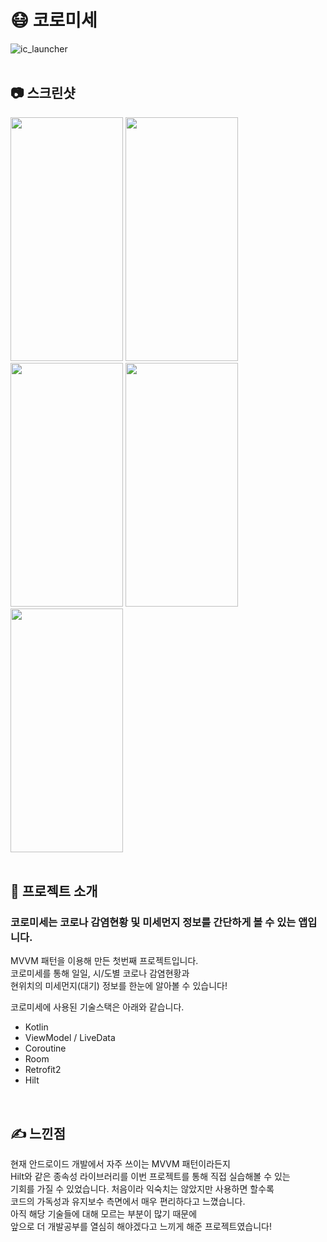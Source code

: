 # 😷 코로미세
![ic_launcher](https://user-images.githubusercontent.com/79048895/167291018-2ad10b9f-7462-4134-b05b-f7dc5d233ca6.png)
<br>
<br>
## 📷 스크린샷
<img src="https://user-images.githubusercontent.com/79048895/167290862-61067d48-49bb-4532-897a-c7e72bf96452.jpg" width="180" height="390" /> <img src="https://user-images.githubusercontent.com/79048895/167290895-fa97392c-a6b8-43c5-b022-9aab17b26cf6.jpg" width="180" height="390" /> <img src="https://user-images.githubusercontent.com/79048895/167290910-be92b819-2379-47c2-982d-e3a934d697af.jpg" width="180" height="390" /> <img src="https://user-images.githubusercontent.com/79048895/167290947-7ab0438e-db17-4fa7-adf0-b0daf425ab92.jpg" width="180" height="390" /> <img src="https://user-images.githubusercontent.com/79048895/167290979-7d193ecf-af77-4f31-998b-333b49370474.jpg" width="180" height="390" />
<br>
<br>
## 📝 프로젝트 소개
### 코로미세는 코로나 감염현황 및 미세먼지 정보를 간단하게 볼 수 있는 앱입니다.

MVVM 패턴을 이용해 만든 첫번째 프로젝트입니다.  
코로미세를 통해 일일, 시/도별 코로나 감염현황과  
현위치의 미세먼지(대기) 정보를 한눈에 알아볼 수 있습니다!

코로미세에 사용된 기술스택은 아래와 같습니다.
- Kotlin
- ViewModel / LiveData
- Coroutine
- Room
- Retrofit2
- Hilt
<br>

## ✍ 느낀점
현재 안드로이드 개발에서 자주 쓰이는 MVVM 패턴이라든지  
Hilt와 같은 종속성 라이브러리를 이번 프로젝트를 통해 직접 실습해볼 수 있는  
기회를 가질 수 있었습니다. 처음이라 익숙치는 않았지만 사용하면 할수록  
코드의 가독성과 유지보수 측면에서 매우 편리하다고 느꼈습니다.  
아직 해당 기술들에 대해 모르는 부분이 많기 때문에  
앞으로 더 개발공부를 열심히 해야겠다고 느끼게 해준 프로젝트였습니다!
